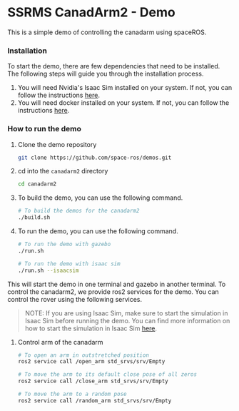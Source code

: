 # SSRMS CanadArm2 - Demo

This is a simple demo of controlling the canadarm using spaceROS.

### Installation

To start the demo, there are few dependencies that need to be installed. The following steps will guide you through the installation process.

1. You will need Nvidia's Isaac Sim installed on your system. If not, you can follow the instructions [here](https://docs.omniverse.nvidia.com/isaacsim/latest/installation/install_workstation.html).
2. You will need docker installed on your system. If not, you can follow the instructions [here](https://docs.docker.com/get-docker/).

### How to run the demo

1. Clone the demo repository
    ```bash
    git clone https://github.com/space-ros/demos.git
    ```
2. cd into the `canadarm2` directory
    ```bash
    cd canadarm2
    ```
3. To build the demo, you can use the following command.
    ```bash
    # To build the demos for the canadarm2
    ./build.sh
    ```
4. To run the demo, you can use the following command.
    ```bash
    # To run the demo with gazebo
    ./run.sh

    # To run the demo with isaac sim
    ./run.sh --isaacsim
    ```

This will start the demo in one terminal and gazebo in another terminal. To control the canadarm2, we provide ros2 services for the demo. You can control the rover using the following services.

> NOTE: If you are using Isaac Sim, make sure to start the simulation in Isaac Sim before running the demo. You can find more information on how to start the simulation in Isaac Sim [here](https://github.com/space-ros/simulation/).

1. Control arm of the canadarm

    ```bash
    # To open an arm in outstretched position
    ros2 service call /open_arm std_srvs/srv/Empty

    # To move the arm to its default close pose of all zeros
    ros2 service call /close_arm std_srvs/srv/Empty

    # To move the arm to a random pose
    ros2 service call /random_arm std_srvs/srv/Empty
    ```
